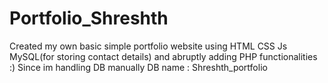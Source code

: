 # Portfolio_Shreshth
Created my own basic simple portfolio website using HTML CSS Js MySQL(for storing contact details) and abruptly adding PHP functionalities :)
Since im handling DB manually 
DB name : Shreshth_portfolio
